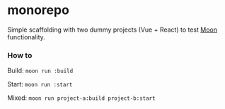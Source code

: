 # monorepo

Simple scaffolding with two dummy projects (Vue + React) to test [Moon](https://moonrepo.dev/moon) functionality.

### How to

Build: `moon run :build`

Start: `moon run :start`

Mixed: `moon run project-a:build project-b:start`